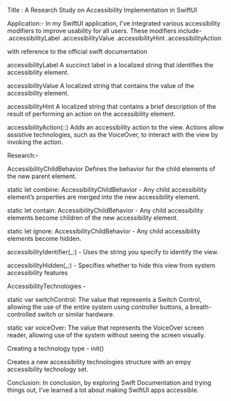 Title : A Research Study on Accessibility Implementation in SwiftUI

Application:-
In my SwiftUI application, I've integrated various accessibility modifiers to improve usability for all users. These modifiers include-
.accessibilityLabel
.accessibilityValue
.accessibilityHint
.accessibilityAction


with reference to the official swift documentation

accessibilityLabel
A succinct label in a localized string that identifies the accessibility element.

accessibilityValue
A localized string that contains the value of the accessibility element.

accessibilityHint
A localized string that contains a brief description of the result of performing an action on the accessibility element.

accessibilityAction(_:_:)
Adds an accessibility action to the view. Actions allow assistive technologies, such as the VoiceOver, to interact with the view by invoking the action.



Research:-

AccessibilityChildBehavior
Defines the behavior for the child elements of the new parent element.

static let combine: AccessibilityChildBehavior - Any child accessibility element’s properties are  merged into the new accessibility element.

static let contain: AccessibilityChildBehavior - Any child accessibility elements become children of the new accessibility element.

static let ignore: AccessibilityChildBehavior - Any child accessibility elements become hidden.

accessibilityIdentifier(_:) - Uses the string you specify to identify the view.

accessibilityHidden(_:) - Specifies whether to hide this view from system accessibility features

AccessibilityTechnologies - 

static var switchControl: 
The value that represents a Switch Control, allowing the use of the entire system using controller buttons, a breath-controlled switch or similar hardware.

static var voiceOver: 
The value that represents the VoiceOver screen reader, allowing use of the system without seeing the screen visually.

Creating a technology type - init()

Creates a new accessibility technologies structure with an empy accessibility technology set.



Conclusion: In conclusion, by exploring Swift Documentation and trying things out, I’ve learned a lot about making SwiftUI apps accessible.
